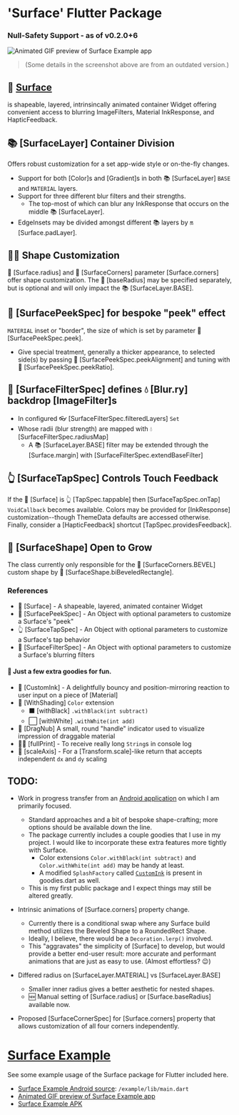 # 'Surface' Flutter Package
### Null-Safety Support - as of v0.2.0+6

![Animated GIF preview of Surface Example app](https://github.com/Zabadam/surface/blob/main/doc/Surface-Example.gif?raw=true)
> (Some details in the screenshot above are from an outdated version.)


## 🌟 [Surface](https://github.com/Zabadam/surface)
is  shapeable, layered, intrinsincally animated container Widget
offering convenient access to blurring ImageFilters, Material InkResponse, and HapticFeedback.


## 📚 [SurfaceLayer] Container Division
Offers robust customization for a set app-wide style or on-the-fly changes.
- Support for both [Color]s and [Gradient]s in both 📚 [SurfaceLayer] `BASE` and `MATERIAL` layers.
- Support for three different blur filters and their strengths.
  - The top-most of which can blur any InkResponse that occurs on the middle 📚 [SurfaceLayer].
- EdgeInsets may be divided amongst different 📚 layers by 🔛 [Surface.padLayer].


## 🔘📐 Shape Customization
🔘 [Surface.radius] and 📐 [SurfaceCorners] parameter [Surface.corners] offer shape customization.
The 🔘 [baseRadius] may be specified separately, but is optional and will only impact the 📚 [SurfaceLayer.BASE].


## 🔲 [SurfacePeekSpec] for bespoke "peek" effect
`MATERIAL` inset or "border", the size of which is set by parameter 🔲 [SurfacePeekSpec.peek].
- Give special treatment, generally a thicker appearance, to selected
  side(s) by passing 🔲 [SurfacePeekSpec.peekAlignment]
  and tuning with 🔲 [SurfacePeekSpec.peekRatio].


## 🔬 [SurfaceFilterSpec] defines 💧 [Blur.ry] backdrop [ImageFilter]s
- In configured 👓 [SurfaceFilterSpec.filteredLayers] `Set`
- Whose radii (blur strength) are mapped with 💧 [SurfaceFilterSpec.radiusMap]
  - A 📚 [SurfaceLayer.BASE] filter may be extended through the [Surface.margin] with [SurfaceFilterSpec.extendBaseFilter]


## 👆 [SurfaceTapSpec] Controls Touch Feedback
If the 🌟 [Surface] is 👆 [TapSpec.tappable] then [SurfaceTapSpec.onTap] `VoidCallback` becomes available.
Colors may be provided for [InkResponse] customization--though ThemeData defaults are accessed otherwise.
Finally, consider a [HapticFeedback] shortcut [TapSpec.providesFeedback].


## 🔰 [SurfaceShape] Open to Grow
The class currently only responsible for the 📐 [SurfaceCorners.BEVEL] custom shape by 🔰 [SurfaceShape.biBeveledRectangle].


### References
- 🌟 [Surface] - A shapeable, layered, animated container Widget
- 🔲 [SurfacePeekSpec] - An Object with optional parameters to customize a Surface's "peek"
- 👆 [SurfaceTapSpec] - An Object with optional parameters to customize a Surface's tap behavior
- 🔬 [SurfaceFilterSpec] - An Object with optional parameters to customize a Surface's blurring filters
#### 🎊 Just a few extra goodies for fun.
- 🏓 [CustomInk] - A delightfully bouncy and position-mirroring reaction to user input on a piece of [Material]
- 🔦 [WithShading] `Color` extension
   - ⬛ [withBlack] `.withBlack(int subtract)`
   - ⬜ [withWhite] `.withWhite(int add)`
- 🤚 [DragNub] A small, round "handle" indicator used to visualize impression of draggable material
- 👨‍💻 [fullPrint] - To receive really long `String`s in console log
- 📏 [scaleAxis] - For a [Transform.scale]-like return that accepts independent `dx` and `dy` scaling


## TODO:

- Work in progress transfer from an
  [Android application](https://play.google.com/store/apps/details?id=com.zaba.bug_bash 'Bug Bash in the Play Store')
  on which I am primarily focused.
  - Standard approaches and a bit of bespoke shape-crafting; more options should be available down the line.
  - The package currently includes a couple goodies that I use in my project.
    I would like to incorporate these extra features more tightly with Surface.
    - Color extensions `Color.withBlack(int subtract)` and `Color.withWhite(int add)` may be handy at least.
    - A modified `SplashFactory` called [`CustomInk`](https://github.com/Zabadam/surface/tree/main/lib/src/custom_ink.dart)
      is present in goodies.dart as well.
  - This is my first public package and I expect things may still be altered greatly.

- Intrinsic animations of [Surface.corners] property change.
    - Currently there is a conditional swap where any Surface build method utilizes the Beveled Shape to a RoundedRect Shape.
    - Ideally, I believe, there would be a `Decoration.lerp()` involved.
    - This "aggravates" the simplicity of [Surface] to develop, but would provide a better end-user result:
      more accurate and performant animations that are just as easy to use. (Almost effortless? 😉)

- Differed radius on [SurfaceLayer.MATERIAL] vs [SurfaceLayer.BASE]
    - Smaller inner radius gives a better aesthetic for nested shapes.
    - 🆕 Manual setting of [Surface.radius] or [Surface.baseRadius] available now.

- Proposed [SurfaceCornerSpec] for [Surface.corners] property that allows customization
  of all four corners independently.


# [Surface Example](https://github.com/Zabadam/surface/tree/main/example)

See some example usage of the Surface package for Flutter included here.
- [Surface Example Android source](https://github.com/Zabadam/surface/tree/main/example/lib/main.dart): `/example/lib/main.dart`
- [Animated GIF preview of Surface Example app](https://github.com/Zabadam/surface/blob/main/doc/Surface-Example.gif?raw=true)
- [Surface Example APK](https://github.com/Zabadam/surface/tree/main/example/build/app/outputs/flutter-apk/app-release.apk)
